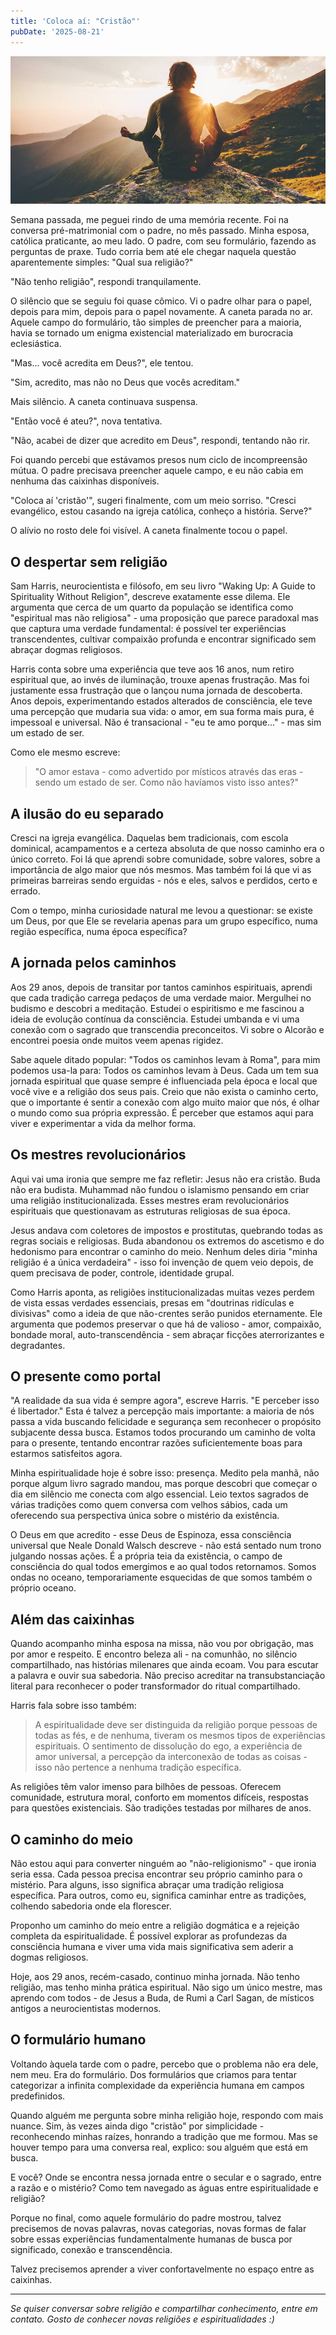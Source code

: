 ```yaml
---
title: 'Coloca aí: "Cristão"'
pubDate: '2025-08-21'
---
```


![](./_assets/meditando.jpg)

Semana passada, me peguei rindo de uma memória recente. Foi na conversa pré-matrimonial com o padre, no mês passado. Minha esposa, católica praticante, ao meu lado. O padre, com seu formulário, fazendo as perguntas de praxe. Tudo corria bem até ele chegar naquela questão aparentemente simples: "Qual sua religião?"

"Não tenho religião", respondi tranquilamente.

O silêncio que se seguiu foi quase cômico. Vi o padre olhar para o papel, depois para mim, depois para o papel novamente. A caneta parada no ar. Aquele campo do formulário, tão simples de preencher para a maioria, havia se tornado um enigma existencial materializado em burocracia eclesiástica.

"Mas... você acredita em Deus?", ele tentou.

"Sim, acredito, mas não no Deus que vocês acreditam."

Mais silêncio. A caneta continuava suspensa.

"Então você é ateu?", nova tentativa.

"Não, acabei de dizer que acredito em Deus", respondi, tentando não rir.

Foi quando percebi que estávamos presos num ciclo de incompreensão mútua. O padre precisava preencher aquele campo, e eu não cabia em nenhuma das caixinhas disponíveis.

"Coloca aí 'cristão'", sugeri finalmente, com um meio sorriso. "Cresci evangélico, estou casando na igreja católica, conheço a história. Serve?"

O alívio no rosto dele foi visível. A caneta finalmente tocou o papel.

## O despertar sem religião

Sam Harris, neurocientista e filósofo, em seu livro "Waking Up: A Guide to Spirituality Without Religion", descreve exatamente esse dilema. Ele argumenta que cerca de um quarto da população se identifica como "espiritual mas não religiosa" - uma proposição que parece paradoxal mas que captura uma verdade fundamental: é possível ter experiências transcendentes, cultivar compaixão profunda e encontrar significado sem abraçar dogmas religiosos.

Harris conta sobre uma experiência que teve aos 16 anos, num retiro espiritual que, ao invés de iluminação, trouxe apenas frustração. Mas foi justamente essa frustração que o lançou numa jornada de descoberta. Anos depois, experimentando estados alterados de consciência, ele teve uma percepção que mudaria sua vida: o amor, em sua forma mais pura, é impessoal e universal. Não é transacional - "eu te amo porque..." - mas sim um estado de ser.

Como ele mesmo escreve:

> "O amor estava - como advertido por místicos através das eras - sendo um estado de ser. Como não havíamos visto isso antes?"

## A ilusão do eu separado

Cresci na igreja evangélica. Daquelas bem tradicionais, com escola dominical, acampamentos e a certeza absoluta de que nosso caminho era o único correto. Foi lá que aprendi sobre comunidade, sobre valores, sobre a importância de algo maior que nós mesmos. Mas também foi lá que vi as primeiras barreiras sendo erguidas - nós e eles, salvos e perdidos, certo e errado.

Com o tempo, minha curiosidade natural me levou a questionar: se existe um Deus, por que Ele se revelaria apenas para um grupo específico, numa região específica, numa época específica?

## A jornada pelos caminhos

Aos 29 anos, depois de transitar por tantos caminhos espirituais, aprendi que cada tradição carrega pedaços de uma verdade maior. Mergulhei no budismo e descobri a meditação. Estudei o espiritismo e me fascinou a ideia de evolução contínua da consciência. Estudei umbanda e vi uma conexão com o sagrado que transcendia preconceitos. Vi sobre o Alcorão e encontrei poesia onde muitos veem apenas rigidez.

Sabe aquele ditado popular: "Todos os caminhos levam à Roma", para mim podemos usa-la para: Todos os caminhos levam à Deus. Cada um tem sua jornada espiritual que quase sempre é influenciada pela época e local que você vive e a religião dos seus pais. Creio que não exista o caminho certo, que o importante é sentir a conexão com algo muito maior que nós, é olhar o mundo como sua própria expressão. É perceber que estamos aqui para viver e experimentar a vida da melhor forma.

## Os mestres revolucionários

Aqui vai uma ironia que sempre me faz refletir: Jesus não era cristão. Buda não era budista. Muhammad não fundou o islamismo pensando em criar uma religião institucionalizada. Esses mestres eram revolucionários espirituais que questionavam as estruturas religiosas de sua época.

Jesus andava com coletores de impostos e prostitutas, quebrando todas as regras sociais e religiosas. Buda abandonou os extremos do ascetismo e do hedonismo para encontrar o caminho do meio. Nenhum deles diria "minha religião é a única verdadeira" - isso foi invenção de quem veio depois, de quem precisava de poder, controle, identidade grupal.

Como Harris aponta, as religiões institucionalizadas muitas vezes perdem de vista essas verdades essenciais, presas em "doutrinas ridículas e divisivas" como a ideia de que não-crentes serão punidos eternamente. Ele argumenta que podemos preservar o que há de valioso - amor, compaixão, bondade moral, auto-transcendência - sem abraçar ficções aterrorizantes e degradantes.

## O presente como portal

"A realidade da sua vida é sempre agora", escreve Harris. "E perceber isso é libertador." Esta é talvez a percepção mais importante: a maioria de nós passa a vida buscando felicidade e segurança sem reconhecer o propósito subjacente dessa busca. Estamos todos procurando um caminho de volta para o presente, tentando encontrar razões suficientemente boas para estarmos satisfeitos agora.

Minha espiritualidade hoje é sobre isso: presença. Medito pela manhã, não porque algum livro sagrado mandou, mas porque descobri que começar o dia em silêncio me conecta com algo essencial. Leio textos sagrados de várias tradições como quem conversa com velhos sábios, cada um oferecendo sua perspectiva única sobre o mistério da existência.

O Deus em que acredito - esse Deus de Espinoza, essa consciência universal que Neale Donald Walsch descreve - não está sentado num trono julgando nossas ações. É a própria teia da existência, o campo de consciência do qual todos emergimos e ao qual todos retornamos. Somos ondas no oceano, temporariamente esquecidas de que somos também o próprio oceano.

## Além das caixinhas

Quando acompanho minha esposa na missa, não vou por obrigação, mas por amor e respeito. E encontro beleza ali - na comunhão, no silêncio compartilhado, nas histórias milenares que ainda ecoam. Vou para escutar a palavra e ouvir sua sabedoria. Não preciso acreditar na transubstanciação literal para reconhecer o poder transformador do ritual compartilhado.

Harris fala sobre isso também:

> A espiritualidade deve ser distinguida da religião porque pessoas de todas as fés, e de nenhuma, tiveram os mesmos tipos de experiências espirituais. O sentimento de dissolução do ego, a experiência de amor universal, a percepção da interconexão de todas as coisas - isso não pertence a nenhuma tradição específica.

As religiões têm valor imenso para bilhões de pessoas. Oferecem comunidade, estrutura moral, conforto em momentos difíceis, respostas para questões existenciais. São tradições testadas por milhares de anos.

## O caminho do meio

Não estou aqui para converter ninguém ao "não-religionismo" - que ironia seria essa. Cada pessoa precisa encontrar seu próprio caminho para o mistério. Para alguns, isso significa abraçar uma tradição religiosa específica. Para outros, como eu, significa caminhar entre as tradições, colhendo sabedoria onde ela florescer.

Proponho um caminho do meio entre a religião dogmática e a rejeição completa da espiritualidade. É possível explorar as profundezas da consciência humana e viver uma vida mais significativa sem aderir a dogmas religiosos.

Hoje, aos 29 anos, recém-casado, continuo minha jornada. Não tenho religião, mas tenho minha prática espiritual. Não sigo um único mestre, mas aprendo com todos - de Jesus a Buda, de Rumi a Carl Sagan, de místicos antigos a neurocientistas modernos.

## O formulário humano

Voltando àquela tarde com o padre, percebo que o problema não era dele, nem meu. Era do formulário. Dos formulários que criamos para tentar categorizar a infinita complexidade da experiência humana em campos predefinidos.

Quando alguém me pergunta sobre minha religião hoje, respondo com mais nuance. Sim, às vezes ainda digo "cristão" por simplicidade - reconhecendo minhas raízes, honrando a tradição que me formou. Mas se houver tempo para uma conversa real, explico: sou alguém que está em busca.

E você? Onde se encontra nessa jornada entre o secular e o sagrado, entre a razão e o mistério? Como tem navegado as águas entre espiritualidade e religião?

Porque no final, como aquele formulário do padre mostrou, talvez precisemos de novas palavras, novas categorias, novas formas de falar sobre essas experiências fundamentalmente humanas de busca por significado, conexão e transcendência.

Talvez precisemos aprender a viver confortavelmente no espaço entre as caixinhas.

---

*Se quiser conversar sobre religião e compartilhar conhecimento, entre em contato. Gosto de conhecer novas religiões e espiritualidades :)*